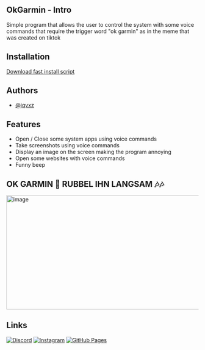 
## OkGarmin - Intro

Simple program that allows the user to control the system with some voice commands that require the trigger word "ok garmin" as in the meme that was created on tiktok 


## Installation 

[Download fast install script](https://github.com/jqvxz/ok-garmin/releases/download/1.1/direct-install.cmd)


## Authors

- [@jqvxz](https://github.com/jqvxz)


## Features

- Open / Close some system apps using voice commands
- Take screenshots using voice commands
- Display an image on the screen making the program annoying
- Open some websites with voice commands
- Funny beep

## OK GARMIN 🎵 RUBBEL IHN LANGSAM 🎶🎶

<img width="1729" height="300" alt="image" src="https://github.com/user-attachments/assets/5ae6ab27-02c1-4be4-9a26-b9a12d6f8cee" />


## Links
[![Discord](https://img.shields.io/badge/Discord-%235865F2.svg?&logo=discord&logoColor=white)](https://discord.gg/enf9WY5pPn)
[![Instagram](https://img.shields.io/badge/Instagram-%23E4405F.svg?logo=Instagram&logoColor=white)](https://www.instagram.com/javon.265/)
[![GitHub Pages](https://img.shields.io/badge/GitHub%20Pages-121013?logo=github&logoColor=white)](https://jqvxz.github.io/web/)

